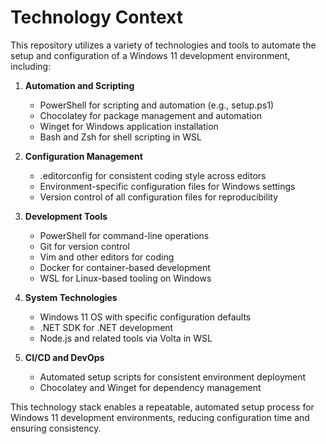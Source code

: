 # Technology Context

This repository utilizes a variety of technologies and tools to automate the setup and configuration of a Windows 11 development environment, including:

1. **Automation and Scripting**

   - PowerShell for scripting and automation (e.g., setup.ps1)
   - Chocolatey for package management and automation
   - Winget for Windows application installation
   - Bash and Zsh for shell scripting in WSL

2. **Configuration Management**

   - .editorconfig for consistent coding style across editors
   - Environment-specific configuration files for Windows settings
   - Version control of all configuration files for reproducibility

3. **Development Tools**

   - PowerShell for command-line operations
   - Git for version control
   - Vim and other editors for coding
   - Docker for container-based development
   - WSL for Linux-based tooling on Windows

4. **System Technologies**

   - Windows 11 OS with specific configuration defaults
   - .NET SDK for .NET development
   - Node.js and related tools via Volta in WSL

5. **CI/CD and DevOps**
   - Automated setup scripts for consistent environment deployment
   - Chocolatey and Winget for dependency management

This technology stack enables a repeatable, automated setup process for Windows 11 development environments, reducing configuration time and ensuring consistency.
